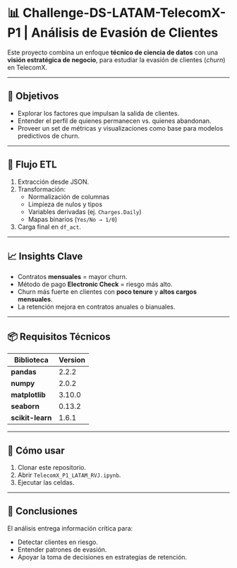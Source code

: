 # 📊 Challenge-DS-LATAM-TelecomX-P1 | Análisis de Evasión de Clientes

Este proyecto combina un enfoque **técnico de ciencia de datos** con una **visión estratégica de negocio**, para estudiar la evasión de clientes (*churn*) en TelecomX.

---

## 🎯 Objetivos
- Explorar los factores que impulsan la salida de clientes.  
- Entender el perfil de quienes permanecen vs. quienes abandonan.  
- Proveer un set de métricas y visualizaciones como base para modelos predictivos de churn.  

---

## 🔄 Flujo ETL
1. Extracción desde JSON.  
2. Transformación:  
   - Normalización de columnas  
   - Limpieza de nulos y tipos  
   - Variables derivadas (ej. `Charges.Daily`)  
   - Mapas binarios (`Yes/No → 1/0`)  
3. Carga final en `df_act`.  

---

## 📈 Insights Clave
- Contratos **mensuales** = mayor churn.  
- Método de pago **Electronic Check** = riesgo más alto.  
- Churn más fuerte en clientes con **poco tenure** y **altos cargos mensuales**.  
- La retención mejora en contratos anuales o bianuales.  

---

## 📦 Requisitos Técnicos

 Biblioteca         | Version               |
|-------------------|-----------------------|
| **pandas**        | 2.2.2                 |
| **numpy**         | 2.0.2                 |
| **matplotlib**    | 3.10.0                |
| **seaborn**       | 0.13.2                |
| **scikit-learn**  | 1.6.1                 |

---

## 🚀 Cómo usar
1. Clonar este repositorio.  
2. Abrir `TelecomX_P1_LATAM_RVJ.ipynb`.  
3. Ejecutar las celdas.  

---

## 📑 Conclusiones
El análisis entrega información crítica para:  
- Detectar clientes en riesgo.  
- Entender patrones de evasión.  
- Apoyar la toma de decisiones en estrategias de retención.  
